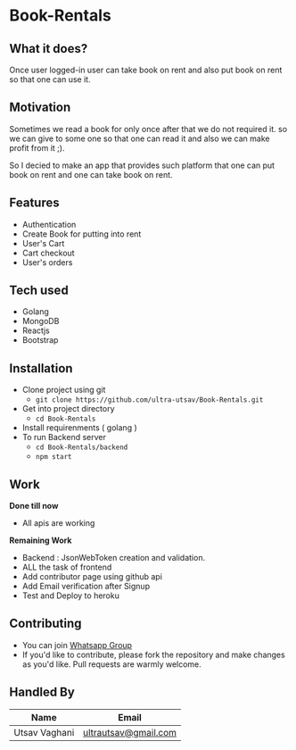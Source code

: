 # Book-Rentals

## What it does?
Once user logged-in user can take book on rent and also put book on rent so that one can use it.


## Motivation
Sometimes we read a book for only once after that we do not required it. so we can give to some one so that one can read it and also we can make profit from it ;).

So I decied to make an app that provides such platform that one can put book on rent and one can take book on rent.

## Features
* Authentication
* Create Book for putting into rent
* User's Cart
* Cart checkout
* User's orders

## Tech used

* Golang
* MongoDB
* Reactjs
* Bootstrap

## Installation

* Clone project using git
  * `git clone https://github.com/ultra-utsav/Book-Rentals.git`
* Get into project directory
  * `cd Book-Rentals`
* Install requirenments ( golang ) 
* To run Backend server
  * `cd Book-Rentals/backend`
  * `npm start`

## Work

**Done till now**
* All apis are working

**Remaining Work**
* Backend : JsonWebToken creation and validation.
* ALL the task of frontend
* Add contributor page using github api
* Add Email verification after Signup
* Test and Deploy to heroku

## Contributing

* You can join [Whatsapp Group](https://chat.whatsapp.com/DzgB1KsgFbU2OK2c6VJkAY)
* If you'd like to contribute, please fork the repository and make changes as you'd like. Pull requests are warmly welcome.

## Handled By

| Name | Email |
|---|---|
|Utsav Vaghani  | ultrautsav@gmail.com |
